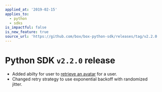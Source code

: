 ```yaml
---
applied_at: '2019-02-15'
applies_to:
  - python
  - sdks
is_impactful: false
is_new_feature: true
source_url: 'https://github.com/box/box-python-sdk/releases/tag/v2.2.0'
---
```


# Python SDK `v2.2.0` release

- Added abilty for user to [retrieve an avatar](https://github.com/box/box-python-sdk/blob/master/docs/usage/user.md#get-the-avatar-for-a-user) for a user.
- Changed retry strategy to use exponential backoff with randomized jitter.